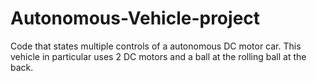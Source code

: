 # Autonomous-Vehicle-project
Code that states multiple controls of a autonomous DC motor car. This vehicle in particular uses 2 DC motors and a ball at the rolling ball at the back. 
